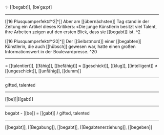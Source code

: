 ✨ [[begabt]], [bəˈgaːpt]

---
[[16 Plusquamperfekt#^2|^]] Aber am [[übernächsten]] Tag stand in der Zeitung ein Artikel dieses Kritikers: «Die junge Künstlerin besitzt viel Talent, ihre Arbeiten zeigen auf den ersten Blick, dass sie [[begabt]] ist. ^2

[[16 Plusquamperfekt#^20|^]] Der [[Selbstmord]] einer [[begabten]] Künstlerin, die auch [[hübsch]] gewesen war, hatte einen großen Informationswert in der Boulevardpresse. ^20

---
= [[talentiert]], [[fähig]], [[befähigt]]
≈ [[geschickt]], [[klug]], [[intelligent]]
≠ [[ungeschickt]], [[unfähig]], [[dumm]]

---
gifted, talented

---
[[be]]|[[gabt]]

---
begabt - [[be]] = [[gabt]] / gifted, talented

---
[[begabt]], [[Begabung]], [[begabt]], [[Begabtenerziehung]], [[begeben]]